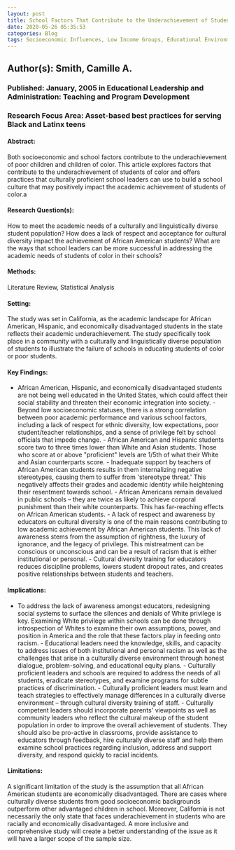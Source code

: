 ```yaml
---
layout: post
title: School Factors That Contribute to the Underachievement of Students of Color and What Culturally Competent School Leaders Can Do
date: 2020-05-26 05:35:53
categories: Blog
tags: Socioeconomic Influences, Low Income Groups, Educational Environment, Underachievement, Academic Achievement, Minority Group Children, Cultural Pluralism, Leadership Responsibility, Culturally Relevant Education, Racial Differences, African American Students, White Students, Hispanic American Students, Asian American Students, Racial Bias, Teacher Expectations of Students
---
```


## Author(s): Smith, Camille A.

### Published: January, 2005 in Educational Leadership and Administration: Teaching and Program Development

### Research Focus Area: Asset-based best practices for serving Black and Latinx teens

#### Abstract:
Both socioeconomic and school factors contribute to the underachievement of poor children and children of color. This article explores factors that contribute to the underachievement of students of color and offers practices that culturally proficient school leaders can use to build a school culture that may positively impact the academic achievement of students of color.a


#### Research Question(s):
How to meet the academic needs of a culturally and linguistically diverse student population? How does a lack of respect and acceptance for cultural diversity impact the achievement of African American students? What are the ways that school leaders can be more successful in addressing the academic needs of students of color in their schools?


#### Methods:
Literature Review, Statistical Analysis


#### Setting:
The study was set in California, as the academic landscape for African American, Hispanic, and economically disadvantaged students in the state reflects their academic underachievement. The study specifically took place in a community with a culturally and linguistically diverse population of students to illustrate the failure of schools in educating students of color or poor students. 


#### Key Findings:
- African American, Hispanic, and economically disadvantaged students are not being well educated in the United States, which could affect their social stability and threaten their economic integration into society.  - Beyond low socioeconomic statuses, there is a strong correlation between poor academic performance and various school factors, including a lack of respect for ethnic diversity, low expectations, poor student/teacher relationships, and a sense of privilege felt by school officials that impede change. - African American and Hispanic students score two to three times lower than White and Asian students. Those who score at or above "proficient" levels are 1/5th of what their White and Asian counterparts score.  - Inadequate support by teachers of African American students results in them internalizing negative stereotypes, causing them to suffer from 'stereotype threat.' This negatively affects their grades and academic identity while heightening their resentment towards school. - African Americans remain devalued in public schools – they are twice as likely to achieve corporal punishment than their white counterparts. This has far-reaching effects on African American students. - A lack of respect and awareness by educators on cultural diversity is one of the main reasons contributing to low academic achievement by African American students. This lack of awareness stems from the assumption of rightness, the luxury of ignorance, and the legacy of privilege. This mistreatment can be conscious or unconscious and can be a result of racism that is either institutional or personal.  - Cultural diversity training for educators reduces discipline problems, lowers student dropout rates, and creates positive relationships between students and teachers. 


#### Implications:
- To address the lack of awareness amongst educators, redesigning social systems to surface the silences and denials of White privilege is key. Examining White privilege within schools can be done through introspection of Whites to examine their own assumptions, power, and position in America and the role that these factors play in feeding onto racism.  - Educational leaders need the knowledge, skills, and capacity to address issues of both institutional and personal racism as well as the challenges that arise in a culturally diverse environment through honest dialogue, problem-solving, and educational equity plans. - Culturally proficient leaders and schools are required to address the needs of all students, eradicate stereotypes, and examine programs for subtle practices of discrimination.  - Culturally proficient leaders must learn and teach strategies to effectively manage differences in a culturally diverse environment – through cultural diversity training of staff. - Culturally competent leaders should incorporate parents' viewpoints as well as community leaders who reflect the cultural makeup of the student population in order to improve the overall achievement of students. They should also be pro-active in classrooms, provide assistance to educators through feedback, hire culturally diverse staff and help them examine school practices regarding inclusion, address and support diversity, and respond quickly to racial incidents.


#### Limitations:
A significant limitation of the study is the assumption that all African American students are economically disadvantaged. There are cases where culturally diverse students from good socioeconomic backgrounds outperform other advantaged children in school. Moreover, California is not necessarily the only state that faces underachievement in students who are racially and economically disadvantaged. A more inclusive and comprehensive study will create a better understanding of the issue as it will have a larger scope of the sample size. 


